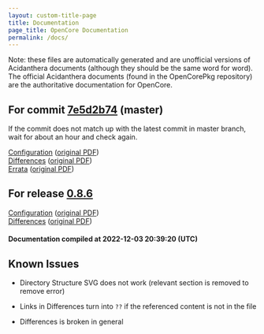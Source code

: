 ```yaml
---
layout: custom-title-page
title: Documentation
page_title: OpenCore Documentation
permalink: /docs/
---
```

Note: these files are automatically generated and are unofficial versions of Acidanthera documents (although they should be the same word for word). The official Acidanthera documents (found in the OpenCorePkg repository) are the authoritative documentation for OpenCore.

## For commit [7e5d2b74](https://github.com/acidanthera/OpenCorePkg/tree/7e5d2b7432f680eade7e5ce3ee9007b9d4f9f300) (master)

If the commit does not match up with the latest commit in master branch, wait for about an hour and check again.

[Configuration](latest/Configuration.html) ([original PDF](https://github.com/acidanthera/OpenCorePkg/blob/7e5d2b7432f680eade7e5ce3ee9007b9d4f9f300/Docs/Configuration.pdf))
<br>
[Differences](latest/Differences.html) ([original PDF](https://github.com/acidanthera/OpenCorePkg/blob/7e5d2b7432f680eade7e5ce3ee9007b9d4f9f300/Docs/Differences/Differences.pdf))
<br>
[Errata](latest/Errata.html) ([original PDF](https://github.com/acidanthera/OpenCorePkg/blob/7e5d2b7432f680eade7e5ce3ee9007b9d4f9f300/Docs/Errata/Errata.pdf))

## For release [0.8.6](https://github.com/acidanthera/OpenCorePkg/tree/0.8.6)

[Configuration](release/Configuration.html) ([original PDF](https://github.com/acidanthera/OpenCorePkg/blob/0.8.6/Docs/Configuration.pdf))
<br>
[Differences](release/Differences.html) ([original PDF](https://github.com/acidanthera/OpenCorePkg/blob/0.8.6/Docs/Differences/Differences.pdf))

#### Documentation compiled at 2022-12-03 20:39:20 (UTC)

## Known Issues

* Directory Structure SVG does not work (relevant section is removed to remove error)

* Links in Differences turn into `??` if the referenced content is not in the file

* Differences is broken in general
